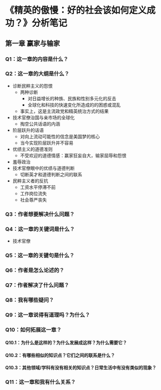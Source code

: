 # 《精英的傲慢：好的社会该如何定义成功？》分析笔记

## 第一章 赢家与输家

### Q1：这一章的内容是什么？

### Q2：这一章的大纲是什么？

- 诊断民粹主义的怨恨
  - 两种诊断
    - 对日益增长的种族、民族和性别多元化的反击
    - 全球化和科技的快速变化所造成的的困惑或混乱
  - 事实上，这是主流政党和精英统治方式的结果
- 技术官僚治国与亲市场的全球化
  - 掏空公共话语的内涵
- 阶层跃升的话语
  - 对向上流动可能性的信念是美国梦的核心
  - 当今实现阶层跃升并不容易
- 优绩主义的道德准则
  - 不受欢迎的道德情感：赢家狂妄自大，输家屈辱和怨恨
- 羞辱政治
- 技术官僚眼中的优绩与道德判断
  - 切断英才和道德判断之间的联系
- 民粹主义者的反抗
  - 工资水平停滞不前
  - 工作岗位流失
  - 社会尊严丧失

### Q3：作者想要解决什么问题？

### Q4：这一章的关键词是什么？

- 技术官僚

### Q5：这一章的关键句是什么？

### Q6：作者是怎么论述的？

### Q7：作者解决了什么问题？

### Q8：我有哪些疑问？

### Q9：这一章说得有道理吗？为什么？

### Q10：如何拓展这一章？

#### Q10.1：为什么是这样的？为什么发展成这样？为什么需要它？

#### Q10.2：有哪些相似的知识点？它们之间的联系是什么？

#### Q10.3：其他领域/学科有没有相关的知识点？日常生活中有没有类似的现象？

### Q11：这一章和我有什么关系？
